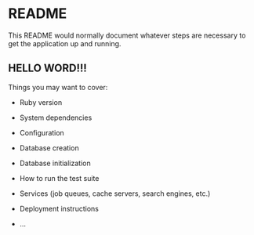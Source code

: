 # README

This README would normally document whatever steps are necessary to get the
application up and running.


## HELLO WORD!!!

Things you may want to cover:

* Ruby version

* System dependencies

* Configuration

* Database creation

* Database initialization

* How to run the test suite

* Services (job queues, cache servers, search engines, etc.)

* Deployment instructions

* ...
